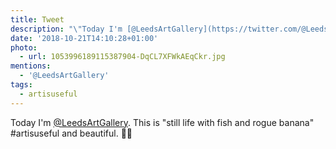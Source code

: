 ```yaml
---
title: Tweet
description: "\"Today I'm [@LeedsArtGallery](https://twitter.com/@LeedsArtGallery). This is \"still life with fish and rogue banana\" #artisuseful and beautiful. \U0001F914\U0001F61C \""
date: '2018-10-21T14:10:28+01:00'
photo:
  - url: 1053996189115387904-DqCL7XFWkAEqCkr.jpg
mentions:
  - '@LeedsArtGallery'
tags:
  - artisuseful
---
```

Today I'm [@LeedsArtGallery](https://twitter.com/@LeedsArtGallery). This is "still life with fish and rogue banana" #artisuseful and beautiful. 🤔😜 
